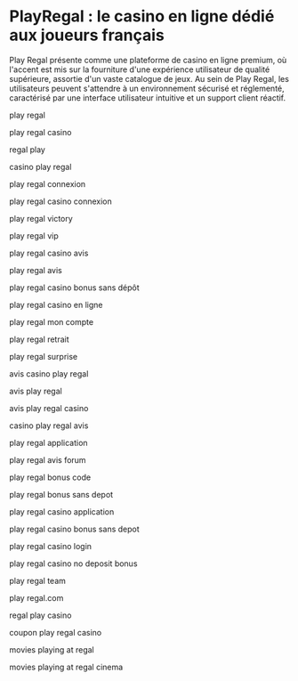 # PlayRegal : le casino en ligne dédié aux joueurs français

Play Regal présente comme une plateforme de casino en ligne premium, où l'accent est mis sur la fourniture d'une expérience utilisateur de qualité supérieure, assortie d'un vaste catalogue de jeux. Au sein de Play Regal, les utilisateurs peuvent s'attendre à un environnement sécurisé et réglementé, caractérisé par une interface utilisateur intuitive et un support client réactif.

play regal

play regal casino

regal play

casino play regal

play regal connexion

play regal casino connexion

play regal victory

play regal vip

play regal casino avis

play regal avis

play regal casino bonus sans dépôt

play regal casino en ligne

play regal mon compte

play regal retrait

play regal surprise

avis casino play regal

avis play regal

avis play regal casino

casino play regal avis

play regal application

play regal avis forum

play regal bonus code

play regal bonus sans depot

play regal casino application

play regal casino bonus sans depot

play regal casino login

play regal casino no deposit bonus

play regal team

play regal.com

regal play casino

coupon play regal casino

movies playing at regal

movies playing at regal cinema
